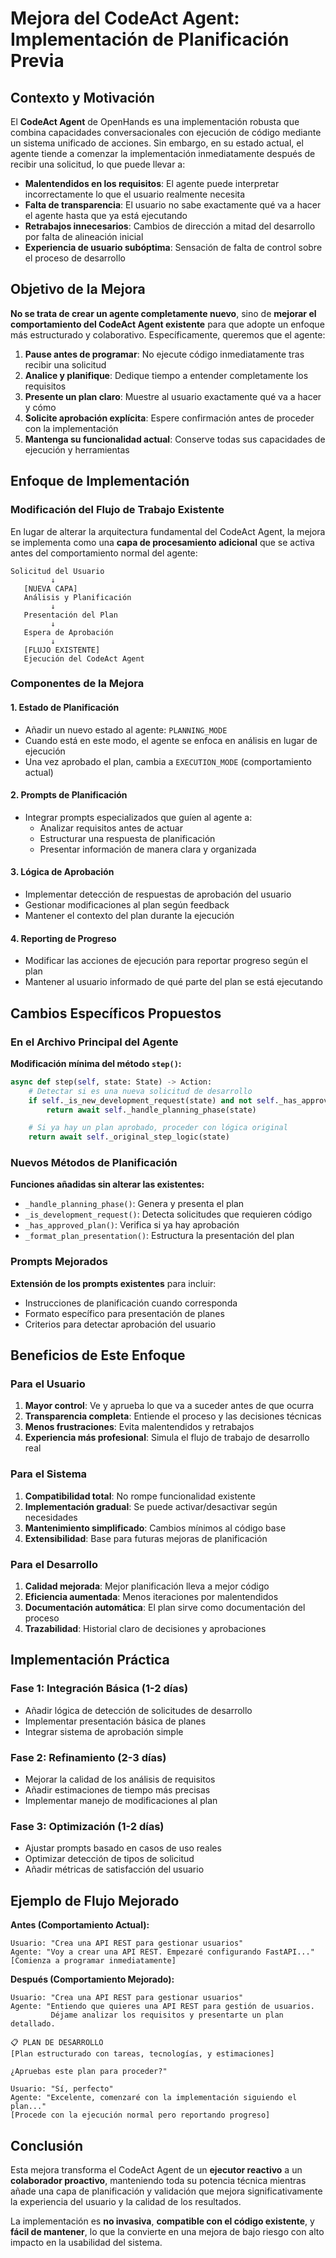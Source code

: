 # Mejora del CodeAct Agent: Implementación de Planificación Previa

## Contexto y Motivación

El **CodeAct Agent** de OpenHands es una implementación robusta que combina capacidades conversacionales con ejecución de código mediante un sistema unificado de acciones. Sin embargo, en su estado actual, el agente tiende a comenzar la implementación inmediatamente después de recibir una solicitud, lo que puede llevar a:

- **Malentendidos en los requisitos**: El agente puede interpretar incorrectamente lo que el usuario realmente necesita
- **Falta de transparencia**: El usuario no sabe exactamente qué va a hacer el agente hasta que ya está ejecutando
- **Retrabajos innecesarios**: Cambios de dirección a mitad del desarrollo por falta de alineación inicial
- **Experiencia de usuario subóptima**: Sensación de falta de control sobre el proceso de desarrollo

## Objetivo de la Mejora

**No se trata de crear un agente completamente nuevo**, sino de **mejorar el comportamiento del CodeAct Agent existente** para que adopte un enfoque más estructurado y colaborativo. Específicamente, queremos que el agente:

1. **Pause antes de programar**: No ejecute código inmediatamente tras recibir una solicitud
2. **Analice y planifique**: Dedique tiempo a entender completamente los requisitos
3. **Presente un plan claro**: Muestre al usuario exactamente qué va a hacer y cómo
4. **Solicite aprobación explícita**: Espere confirmación antes de proceder con la implementación
5. **Mantenga su funcionalidad actual**: Conserve todas sus capacidades de ejecución y herramientas

## Enfoque de Implementación

### Modificación del Flujo de Trabajo Existente

En lugar de alterar la arquitectura fundamental del CodeAct Agent, la mejora se implementa como una **capa de procesamiento adicional** que se activa antes del comportamiento normal del agente:

```
Solicitud del Usuario
         ↓
   [NUEVA CAPA]
   Análisis y Planificación
         ↓
   Presentación del Plan
         ↓
   Espera de Aprobación
         ↓
   [FLUJO EXISTENTE]
   Ejecución del CodeAct Agent
```

### Componentes de la Mejora

#### 1. **Estado de Planificación**
- Añadir un nuevo estado al agente: `PLANNING_MODE`
- Cuando está en este modo, el agente se enfoca en análisis en lugar de ejecución
- Una vez aprobado el plan, cambia a `EXECUTION_MODE` (comportamiento actual)

#### 2. **Prompts de Planificación**
- Integrar prompts especializados que guíen al agente a:
  - Analizar requisitos antes de actuar
  - Estructurar una respuesta de planificación
  - Presentar información de manera clara y organizada

#### 3. **Lógica de Aprobación**
- Implementar detección de respuestas de aprobación del usuario
- Gestionar modificaciones al plan según feedback
- Mantener el contexto del plan durante la ejecución

#### 4. **Reporting de Progreso**
- Modificar las acciones de ejecución para reportar progreso según el plan
- Mantener al usuario informado de qué parte del plan se está ejecutando

## Cambios Específicos Propuestos

### En el Archivo Principal del Agente

**Modificación mínima del método `step()`:**
```python
async def step(self, state: State) -> Action:
    # Detectar si es una nueva solicitud de desarrollo
    if self._is_new_development_request(state) and not self._has_approved_plan(state):
        return await self._handle_planning_phase(state)

    # Si ya hay un plan aprobado, proceder con lógica original
    return await self._original_step_logic(state)
```

### Nuevos Métodos de Planificación

**Funciones añadidas sin alterar las existentes:**
- `_handle_planning_phase()`: Genera y presenta el plan
- `_is_development_request()`: Detecta solicitudes que requieren código
- `_has_approved_plan()`: Verifica si ya hay aprobación
- `_format_plan_presentation()`: Estructura la presentación del plan

### Prompts Mejorados

**Extensión de los prompts existentes** para incluir:
- Instrucciones de planificación cuando corresponda
- Formato específico para presentación de planes
- Criterios para detectar aprobación del usuario

## Beneficios de Este Enfoque

### Para el Usuario
1. **Mayor control**: Ve y aprueba lo que va a suceder antes de que ocurra
2. **Transparencia completa**: Entiende el proceso y las decisiones técnicas
3. **Menos frustraciones**: Evita malentendidos y retrabajos
4. **Experiencia más profesional**: Simula el flujo de trabajo de desarrollo real

### Para el Sistema
1. **Compatibilidad total**: No rompe funcionalidad existente
2. **Implementación gradual**: Se puede activar/desactivar según necesidades
3. **Mantenimiento simplificado**: Cambios mínimos al código base
4. **Extensibilidad**: Base para futuras mejoras de planificación

### Para el Desarrollo
1. **Calidad mejorada**: Mejor planificación lleva a mejor código
2. **Eficiencia aumentada**: Menos iteraciones por malentendidos
3. **Documentación automática**: El plan sirve como documentación del proceso
4. **Trazabilidad**: Historial claro de decisiones y aprobaciones

## Implementación Práctica

### Fase 1: Integración Básica (1-2 días)
- Añadir lógica de detección de solicitudes de desarrollo
- Implementar presentación básica de planes
- Integrar sistema de aprobación simple

### Fase 2: Refinamiento (2-3 días)
- Mejorar la calidad de los análisis de requisitos
- Añadir estimaciones de tiempo más precisas
- Implementar manejo de modificaciones al plan

### Fase 3: Optimización (1-2 días)
- Ajustar prompts basado en casos de uso reales
- Optimizar detección de tipos de solicitud
- Añadir métricas de satisfacción del usuario

## Ejemplo de Flujo Mejorado

**Antes (Comportamiento Actual):**
```
Usuario: "Crea una API REST para gestionar usuarios"
Agente: "Voy a crear una API REST. Empezaré configurando FastAPI..."
[Comienza a programar inmediatamente]
```

**Después (Comportamiento Mejorado):**
```
Usuario: "Crea una API REST para gestionar usuarios"
Agente: "Entiendo que quieres una API REST para gestión de usuarios.
         Déjame analizar los requisitos y presentarte un plan detallado.

📋 PLAN DE DESARROLLO
[Plan estructurado con tareas, tecnologías, y estimaciones]

¿Apruebas este plan para proceder?"

Usuario: "Sí, perfecto"
Agente: "Excelente, comenzaré con la implementación siguiendo el plan..."
[Procede con la ejecución normal pero reportando progreso]
```

## Conclusión

Esta mejora transforma el CodeAct Agent de un **ejecutor reactivo** a un **colaborador proactivo**, manteniendo toda su potencia técnica mientras añade una capa de planificación y validación que mejora significativamente la experiencia del usuario y la calidad de los resultados.

La implementación es **no invasiva**, **compatible con el código existente**, y **fácil de mantener**, lo que la convierte en una mejora de bajo riesgo con alto impacto en la usabilidad del sistema.
